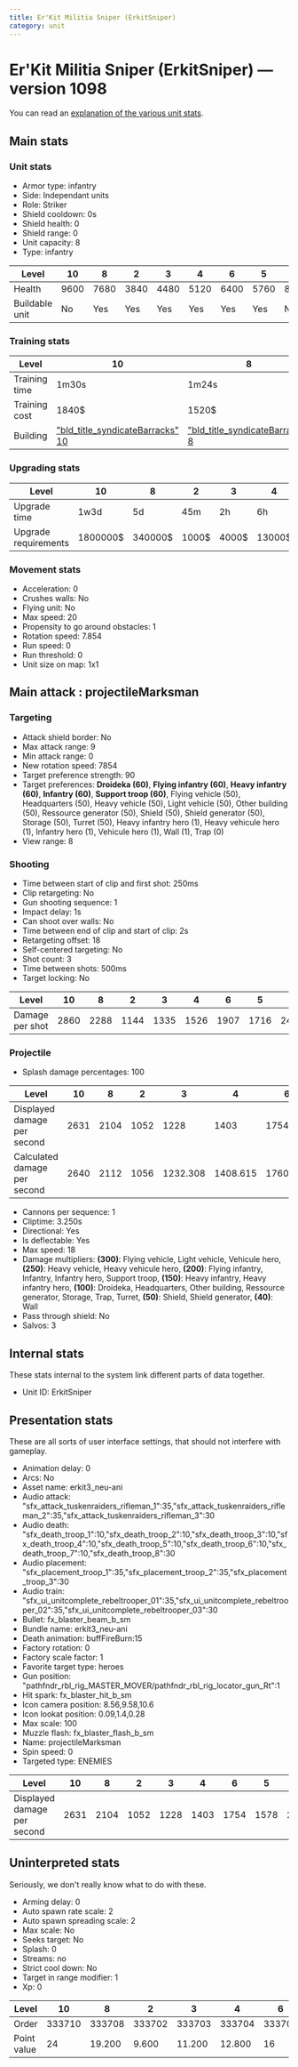 ```yaml
---
title: Er'Kit Militia Sniper (ErkitSniper)
category: unit
---
```


# Er'Kit Militia Sniper (ErkitSniper) — version 1098

You can read an [explanation  of the various unit stats](unitexplained.md).

## Main stats

### Unit stats

  * Armor type: infantry
  * Side: Independant units
  * Role: Striker
  * Shield cooldown: 0s
  * Shield health: 0
  * Shield range: 0
  * Unit capacity: 8
  * Type: infantry

|Level         |10  |8   |2   |3   |4   |6   |5   |9   |7   |1   |
|--------------|----|----|----|----|----|----|----|----|----|----|
|Health        |9600|7680|3840|4480|5120|6400|5760|8320|7040|3200|
|Buildable unit|No  |Yes |Yes |Yes |Yes |Yes |Yes |No  |Yes |Yes |


### Training stats

|Level        |10                                                        |8                                                        |2                                                        |3                                                        |4                                                        |6                                                        |5                                                        |9                                                        |7                                                        |1                                                        |
|-------------|----------------------------------------------------------|---------------------------------------------------------|---------------------------------------------------------|---------------------------------------------------------|---------------------------------------------------------|---------------------------------------------------------|---------------------------------------------------------|---------------------------------------------------------|---------------------------------------------------------|---------------------------------------------------------|
|Training time|1m30s                                                     |1m24s                                                    |1m6s                                                     |1m9s                                                     |1m12s                                                    |1m18s                                                    |1m15s                                                    |1m27s                                                    |1m21s                                                    |1m3s                                                     |
|Training cost|1840$                                                     |1520$                                                    |560$                                                     |720$                                                     |880$                                                     |1200$                                                    |1040$                                                    |1680$                                                    |1360$                                                    |400$                                                     |
|Building     |["bld_title_syndicateBarracks" 10](syndicateBarracks.html)|["bld_title_syndicateBarracks" 8](syndicateBarracks.html)|["bld_title_syndicateBarracks" 2](syndicateBarracks.html)|["bld_title_syndicateBarracks" 3](syndicateBarracks.html)|["bld_title_syndicateBarracks" 4](syndicateBarracks.html)|["bld_title_syndicateBarracks" 6](syndicateBarracks.html)|["bld_title_syndicateBarracks" 5](syndicateBarracks.html)|["bld_title_syndicateBarracks" 9](syndicateBarracks.html)|["bld_title_syndicateBarracks" 7](syndicateBarracks.html)|["bld_title_syndicateBarracks" 1](syndicateBarracks.html)|


### Upgrading stats

|Level               |10      |8      |2    |3    |4     |6      |5     |9       |7      |1   |
|--------------------|--------|-------|-----|-----|------|-------|------|--------|-------|----|
|Upgrade time        |1w3d    |5d     |45m  |2h   |6h    |2d     |12h   |1w      |3d     |0s  |
|Upgrade requirements|1800000$|340000$|1000$|4000$|13000$|100000$|18000$|1000000$|175000$|500$|


### Movement stats

  * Acceleration: 0
  * Crushes walls: No
  * Flying unit: No
  * Max speed: 20
  * Propensity to go around obstacles: 1
  * Rotation speed: 7.854
  * Run speed: 0
  * Run threshold: 0
  * Unit size on map: 1x1

## Main attack : projectileMarksman

### Targeting

  * Attack shield border: No
  * Max attack range: 9
  * Min attack range: 0
  * New rotation speed: 7854
  * Target preference strength: 90
  * Target preferences: **Droideka (60)**, **Flying infantry (60)**, **Heavy infantry (60)**, **Infantry (60)**, **Support troop (60)**, Flying vehicle (50), Headquarters (50), Heavy vehicle (50), Light vehicle (50), Other building (50), Ressource generator (50), Shield (50), Shield generator (50), Storage (50), Turret (50), Heavy infantry hero (1), Heavy vehicule hero (1), Infantry hero (1), Vehicule hero (1), Wall (1), Trap (0)
  * View range: 8

### Shooting

  * Time between start of clip and first shot: 250ms
  * Clip retargeting: No
  * Gun shooting sequence: 1
  * Impact delay: 1s
  * Can shoot over walls: No
  * Time between end of clip and start of clip: 2s
  * Retargeting offset: 18
  * Self-centered targeting: No
  * Shot count: 3
  * Time between shots: 500ms
  * Target locking: No

|Level          |10  |8   |2   |3   |4   |6   |5   |9   |7   |1  |
|---------------|----|----|----|----|----|----|----|----|----|---|
|Damage per shot|2860|2288|1144|1335|1526|1907|1716|2479|2098|954|


### Projectile

  * Splash damage percentages: 100

|Level                       |10  |8   |2   |3       |4       |6       |5   |9       |7       |1      |
|----------------------------|----|----|----|--------|--------|--------|----|--------|--------|-------|
|Displayed damage per second |2631|2104|1052|1228    |1403    |1754    |1578|2280    |1930    |877    |
|Calculated damage per second|2640|2112|1056|1232.308|1408.615|1760.308|1584|2288.308|1936.615|880.615|


  * Cannons per sequence: 1
  * Cliptime: 3.250s
  * Directional: Yes
  * Is deflectable: Yes
  * Max speed: 18
  * Damage multipliers: **(300)**: Flying vehicle, Light vehicle, Vehicule hero, **(250)**: Heavy vehicle, Heavy vehicule hero, **(200)**: Flying infantry, Infantry, Infantry hero, Support troop, **(150)**: Heavy infantry, Heavy infantry hero, **(100)**: Droideka, Headquarters, Other building, Ressource generator, Storage, Trap, Turret, **(50)**: Shield, Shield generator, **(40)**: Wall
  * Pass through shield: No
  * Salvos: 3

## Internal stats

These stats internal to the system link different parts of data together.

  * Unit ID: ErkitSniper

## Presentation stats

These are all sorts of user interface settings, that should not interfere with gameplay.

  * Animation delay: 0
  * Arcs: No
  * Asset name: erkit3_neu-ani
  * Audio attack: "sfx_attack_tuskenraiders_rifleman_1":35,"sfx_attack_tuskenraiders_rifleman_2":35,"sfx_attack_tuskenraiders_rifleman_3":30
  * Audio death: "sfx_death_troop_1":10,"sfx_death_troop_2":10,"sfx_death_troop_3":10,"sfx_death_troop_4":10,"sfx_death_troop_5":10,"sfx_death_troop_6":10,"sfx_death_troop_7":10,"sfx_death_troop_8":30
  * Audio placement: "sfx_placement_troop_1":35,"sfx_placement_troop_2":35,"sfx_placement_troop_3":30
  * Audio train: "sfx_ui_unitcomplete_rebeltrooper_01":35,"sfx_ui_unitcomplete_rebeltrooper_02":35,"sfx_ui_unitcomplete_rebeltrooper_03":30
  * Bullet: fx_blaster_beam_b_sm
  * Bundle name: erkit3_neu-ani
  * Death animation: buffFireBurn:15
  * Factory rotation: 0
  * Factory scale factor: 1
  * Favorite target type: heroes
  * Gun position: "pathfndr_rbl_rig_MASTER_MOVER/pathfndr_rbl_rig_locator_gun_Rt":1
  * Hit spark: fx_blaster_hit_b_sm
  * Icon camera position: 8.56,9.58,10.6
  * Icon lookat position: 0.09,1.4,0.28
  * Max scale: 100
  * Muzzle flash: fx_blaster_flash_b_sm
  * Name: projectileMarksman
  * Spin speed: 0
  * Targeted type: ENEMIES

|Level                      |10  |8   |2   |3   |4   |6   |5   |9   |7   |1  |
|---------------------------|----|----|----|----|----|----|----|----|----|---|
|Displayed damage per second|2631|2104|1052|1228|1403|1754|1578|2280|1930|877|


## Uninterpreted stats

Seriously, we don't really know what to do with these.

  * Arming delay: 0
  * Auto spawn rate scale: 2
  * Auto spawn spreading scale: 2
  * Max scale: No
  * Seeks target: No
  * Splash: 0
  * Streams: no
  * Strict cool down: No
  * Target in range modifier: 1
  * Xp: 0

|Level      |10    |8     |2     |3     |4     |6     |5     |9     |7     |1     |
|-----------|------|------|------|------|------|------|------|------|------|------|
|Order      |333710|333708|333702|333703|333704|333706|333705|333709|333707|333701|
|Point value|24    |19.200|9.600 |11.200|12.800|16    |14.400|20.800|17.600|8     |


